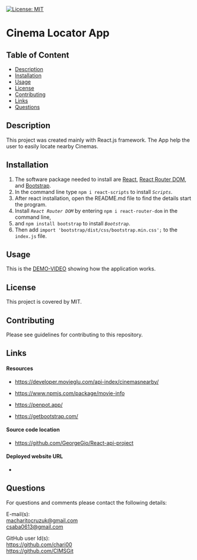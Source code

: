 [![License: MIT](https://img.shields.io/badge/License-MIT-yellow.svg)](https://opensource.org/licenses/MIT)

# **Cinema Locator App**

  ## Table of Content 
- [Description](#Description)
- [Installation](#Installation)
- [Usage](#Usage)
- [License](#License)
- [Contributing](#Contributing)
- [Links](#Links)
- [Questions](#Questions)

## Description
This project was created mainly with React.js framework. The 
App help the user to easily locate nearby Cinemas. 

## Installation 
1. The software package needed to install are [React](https://reactjs.org/docs/getting-started.html), [React Router DOM](https://www.npmjs.com/package/react-router-dom), and [Bootstrap](https://react-bootstrap.github.io/getting-started/introduction/).
2. In the command line type `npm i react-scripts` to install _`Scripts`_.
3. After react installation, open the README.md file to find the details start the program.
4. Install _`React Router DOM`_ by entering `npm i react-router-dom` in the command line,
5. and `npm install bootstrap` to install _`Bootstrap`_.
6. Then add `import 'bootstrap/dist/css/bootstrap.min.css';` to the `index.js` file.

## Usage
This is the [DEMO-VIDEO]() showing how the application works.

## License
This project is covered by MIT.

## Contributing
Please see guidelines for contributing to this repository.

## Links

#### Resources 
- https://developer.movieglu.com/api-index/cinemasnearby/ 

- https://www.npmjs.com/package/movie-info 

- https://penpot.app/ 

- https://getbootstrap.com/ 


#### Source code location

- https://github.com/GeorgeGio/React-api-project 

#### Deployed website URL

- 

## Questions
For questions and comments please contact the following details:

E-mail(s): <br>
macharitocruzuk@gmail.com <br>
 csaba0613@gmail.com

GitHub user Id(s):<br>
 https://github.com/chari00 <br>
https://github.com/CIMSGit
  